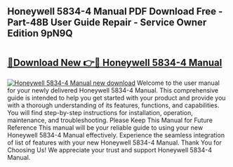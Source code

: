## Honeywell 5834-4 Manual PDF Download Free - Part-48B User Guide Repair - Service Owner Edition 9pN9Q

# <h2><a href="http://bc12525.oget.top/?id=Honeywell+5834-4+Manual">🔗Download New 👉🔴 Honeywell 5834-4 Manual</a></h2>

[![Honeywell 5834-4 Manual new download](https://i.imgur.com/5g1atiW.png)](http://bc12525.oget.top/?id=Honeywell+5834-4+Manual)
Welcome to the user manual for your newly delivered Honeywell 5834-4 Manual. This comprehensive guide is intended to help you get started with your product and provide you with a thorough understanding of its features, functions, and capabilities. You will find step-by-step instructions for installation, operation, maintenance, and troubleshooting. Please Keep This Manual for Future Reference This manual will be your reliable guide to using your new Honeywell 5834-4 Manual effectively. Experience the seamless integration of list of features with your new Honeywell 5834-4 Manual. Thank You for Choosing Us! We appreciate your trust and support Honeywell 5834-4 Manual.
